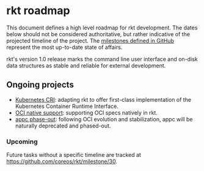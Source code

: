 # rkt roadmap

This document defines a high level roadmap for rkt development.
The dates below should not be considered authoritative, but rather indicative of the projected timeline of the project.
The [milestones defined in GitHub](https://github.com/coreos/rkt/milestones) represent the most up-to-date state of affairs.

rkt's version 1.0 release marks the command line user interface and on-disk data structures as stable and reliable for external development.

## Ongoing projects

- [Kubernetes CRI](https://github.com/coreos/rkt/projects/1): adapting rkt to offer first-class implementation of the Kubernetes Container Runtime Interface.
- [OCI native support](https://github.com/coreos/rkt/projects/4): supporting OCI specs natively in rkt.
- [appc phase-out](https://github.com/coreos/rkt/projects/5): following OCI evolution and stabilization, appc will be naturally deprecated and phased-out.

### Upcoming

Future tasks without a specific timeline are tracked at https://github.com/coreos/rkt/milestone/30.
